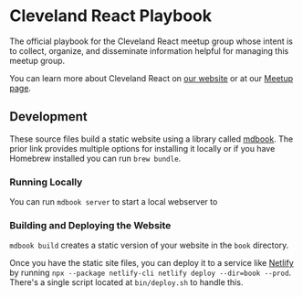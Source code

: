 # Cleveland React Playbook

The official playbook for the Cleveland React meetup group whose intent is to collect, organize,
and disseminate information helpful for managing this meetup group.

You can learn more about Cleveland React on [our website](https://clereact.dev/) or at our [Meetup page](https://www.meetup.com/Cleveland-React/).

## Development

These source files build a static website using a library called [mdbook](https://github.com/rust-lang-nursery/mdBook#installation). The prior link provides multiple options for installing it locally
or if you have Homebrew installed you can run `brew bundle`.

### Running Locally

You can run `mdbook server` to start a local webserver to

### Building and Deploying the Website

`mdbook build` creates a static version of your website in the `book` directory.

Once you have the static site files, you can deploy it to a service like [Netlify](https://www.netlify.com/)
by running `npx --package netlify-cli netlify deploy --dir=book --prod`. There's a single script
located at `bin/deploy.sh` to handle this.
